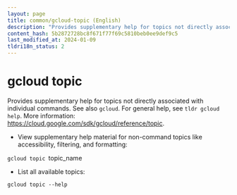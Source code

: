 ```yaml
---
layout: page
title: common/gcloud-topic (English)
description: "Provides supplementary help for topics not directly associated with individual commands. See also `gcloud`."
content_hash: 5b2872728bc8f671f77f69c5810beb0ee9def9c5
last_modified_at: 2024-01-09
tldri18n_status: 2
---
```

# gcloud topic

Provides supplementary help for topics not directly associated with individual commands. See also `gcloud`.
For general help, see `tldr gcloud help`.
More information: <https://cloud.google.com/sdk/gcloud/reference/topic>.

- View supplementary help material for non-command topics like accessibility, filtering, and formatting:

`gcloud topic `<span class="tldr-var badge badge-pill bg-dark-lm bg-white-dm text-white-lm text-dark-dm font-weight-bold">topic_name</span>

- List all available topics:

`gcloud topic --help`
